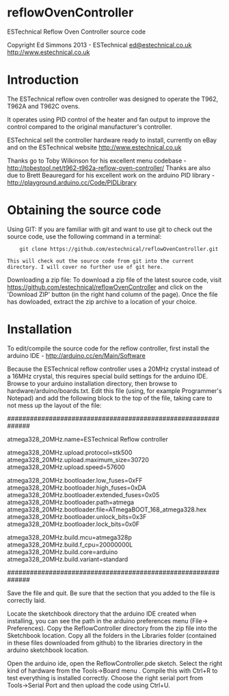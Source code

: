 reflowOvenController
====================

ESTechnical Reflow Oven Controller source code

Copyright Ed Simmons 2013 - ESTechnical
ed@estechnical.co.uk
http://www.estechnical.co.uk


Introduction
====================

The ESTechnical reflow oven controller was designed to operate the T962, T962A and T962C ovens.

It operates using PID control of the heater and fan output to improve the control compared to the original manufacturer's controller.

ESTechnical sell the controller hardware ready to install, currently on eBay and on the ESTechnical website http://www.estechnical.co.uk

Thanks go to Toby Wilkinson for his excellent menu codebase - http://tobestool.net/t962-t962a-reflow-oven-controller/
Thanks are also due to Brett Beauregard for his excellent work on the arduino PID library - http://playground.arduino.cc/Code/PIDLibrary


Obtaining the source code
====================

Using GIT:
	If you are familiar with git and want to use git to check out the source code, use the following command in a terminal:

		git clone https://github.com/estechnical/reflowOvenController.git

	This will check out the source code from git into the current directory. I will cover no further use of git here.

Downloading a zip file:
	To download a zip file of the latest source code, visit https://github.com/estechnical/reflowOvenController and click on the
	'Download ZIP' button (in the right hand column of the page). Once the file has dowloaded, extract the zip archive to a location of your choice.


Installation
====================

To edit/compile the source code for the reflow controller, first install the arduino IDE - http://arduino.cc/en/Main/Software

Because the ESTechnical reflow controller uses a 20MHz crystal instead of a 16MHz crystal, this requires special build settings for the arduino IDE. 
Browse to your arduino installation directory, then browse to hardware/arduino/boards.txt. Edit this file (using, for example Programmer's Notepad) and add the following block to the top of the file, taking care to not mess up the layout of the file:


##############################################################

atmega328_20MHz.name=ESTechnical Reflow controller

atmega328_20MHz.upload.protocol=stk500
atmega328_20MHz.upload.maximum_size=30720
atmega328_20MHz.upload.speed=57600

atmega328_20MHz.bootloader.low_fuses=0xFF
atmega328_20MHz.bootloader.high_fuses=0xDA
atmega328_20MHz.bootloader.extended_fuses=0x05
atmega328_20MHz.bootloader.path=atmega
atmega328_20MHz.bootloader.file=ATmegaBOOT_168_atmega328.hex
atmega328_20MHz.bootloader.unlock_bits=0x3F
atmega328_20MHz.bootloader.lock_bits=0x0F

atmega328_20MHz.build.mcu=atmega328p
atmega328_20MHz.build.f_cpu=20000000L
atmega328_20MHz.build.core=arduino
atmega328_20MHz.build.variant=standard


##############################################################


Save the file and quit. Be sure that the section that you added to the file is correctly laid.


Locate the sketchbook directory that the arduino IDE created when installing, you can see the path in the arduino preferences menu (File-> Preferences). Copy the ReflowController directory from the zip file into the Sketchbook location. Copy all the folders in the Libraries folder (contained in these files downloaded from github) to the libraries directory in the arduino sketchbook location.

Open the arduino ide, open the ReflowController.pde sketch. Select the right kind of hardware from the Tools->Board menu . Compile this with Ctrl+R to test everything is installed correctly. Choose the right serial port from Tools->Serial Port and then upload the code using Ctrl+U.





